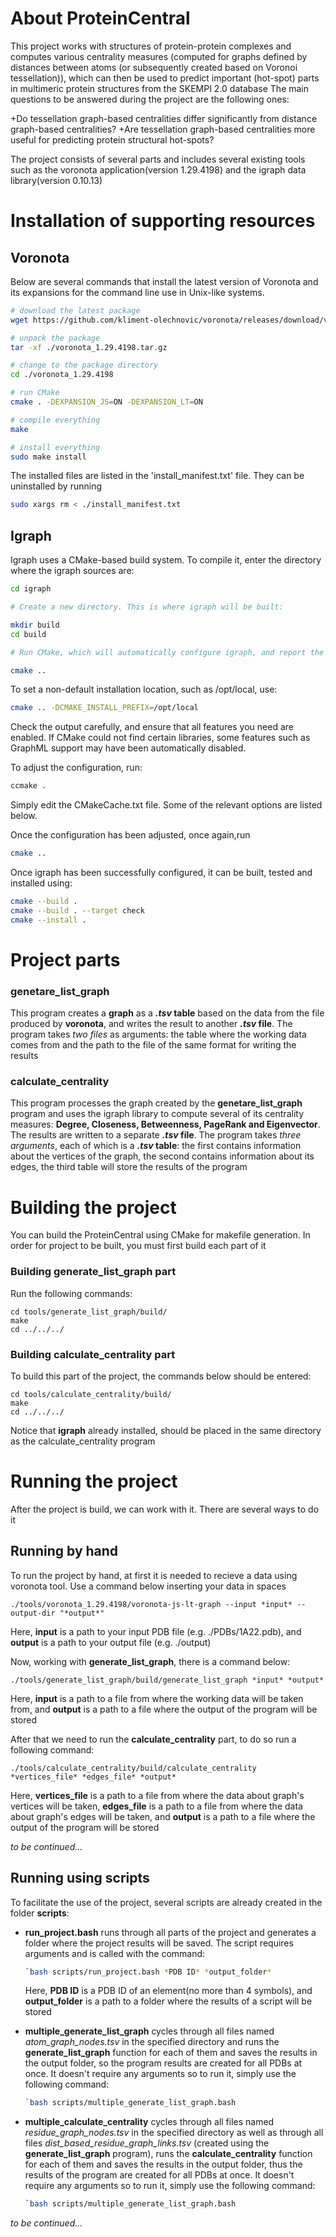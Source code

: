 # About ProteinCentral
This project works with structures of protein-protein complexes and computes various centrality measures (computed for graphs defined by distances between atoms (or subsequently created based on Voronoi tessellation)), which can then be used to predict important (hot-spot) parts in multimeric protein structures from the SKEMPI 2.0 database
The main questions to be answered during the project are the following ones:

+Do tessellation graph-based centralities differ significantly from distance graph-based centralities?
+Are tessellation graph-based centralities more useful for predicting protein structural hot-spots?

The project consists of several parts and includes several existing tools such as the voronota application(version 1.29.4198) and the igraph data library(version 0.10.13)

# Installation of supporting resources
## Voronota

Below are several commands that install the latest version of Voronota and its expansions for the command line use in Unix-like systems.

```bash
# download the latest package
wget https://github.com/kliment-olechnovic/voronota/releases/download/v1.29.4198/voronota_1.29.4198.tar.gz

# unpack the package
tar -xf ./voronota_1.29.4198.tar.gz

# change to the package directory
cd ./voronota_1.29.4198

# run CMake
cmake . -DEXPANSION_JS=ON -DEXPANSION_LT=ON

# compile everything
make

# install everything
sudo make install
```

The installed files are listed in the 'install_manifest.txt' file.
They can be uninstalled by running

```bash
sudo xargs rm < ./install_manifest.txt
```

## Igraph
Igraph uses a CMake-based build system. To compile it, enter the directory where the igraph sources are:

```bash
cd igraph

# Create a new directory. This is where igraph will be built:

mkdir build
cd build

# Run CMake, which will automatically configure igraph, and report the configuration:

cmake ..
```
To set a non-default installation location, such as /opt/local, use:

```bash
cmake .. -DCMAKE_INSTALL_PREFIX=/opt/local
```
Check the output carefully, and ensure that all features you need are enabled. If CMake could not find certain libraries, some features such as GraphML support may have been automatically disabled.

To adjust the configuration, run:
```bash 
ccmake . 
```

Simply edit the CMakeCache.txt file. Some of the relevant options are listed below.

Once the configuration has been adjusted, once again,run 
```bash
cmake ..
```

Once igraph has been successfully configured, it can be built, tested and installed using:
```bash
cmake --build .
cmake --build . --target check
cmake --install .
```

# Project parts
### genetare_list_graph
This program creates a **graph** as a **_.tsv_ table** based on the data from the file produced by **voronota**, and writes the result to another **_.tsv_ file**. The program takes *two files* as arguments: the table where the working data comes from and the path to the file of the same format for writing the results
### calculate_centrality
This program processes the graph created by the **genetare_list_graph** program and uses the igraph library to compute several of its centrality measures: **Degree, Closeness, Betweenness, PageRank and Eigenvector**. The results are written to a separate **_.tsv_ file**. The program takes *three arguments*, each of which is a **_.tsv_ table**: the first contains information about the vertices of the graph, the second contains information about its edges, the third table will store the results of the program


# Building the project
You can build the ProteinCentral using CMake for makefile generation. In order for project to be built, you must first build each part of it
### Building generate_list_graph part
Run the following commands:

    cd tools/generate_list_graph/build/
    make
    cd ../../../

### Building calculate_centrality part
To build this part of the project, the commands below should be entered:

    cd tools/calculate_centrality/build/
    make
    cd ../../../

Notice that **igraph** already installed, should be placed in the same directory as the calculate_centrality program
# Running the project
After the project is build, we can work with it. There are several ways to do it
## Running by hand
To run the project by hand, at first it is needed to recieve a data using voronota tool.
Use a command below inserting your data in spaces

    ./tools/voronota_1.29.4198/voronota-js-lt-graph --input *input* --output-dir "*output*"

Here, **input** is a path to your input PDB file (e.g. ./PDBs/1A22.pdb), and **output** is a path to your output file (e.g. ./output)

Now, working with **generate_list_graph**, there is a command below:

    ./tools/generate_list_graph/build/generate_list_graph *input* *output*

Here, **input** is a path to a file from where the working data will be taken from, and **output** is a path to a file where the output of the program will be stored

After that we need to run the **calculate_centrality** part, to do so run a following command:

    ./tools/calculate_centrality/build/calculate_centrality *vertices_file* *edges_file* *output*

Here, **vertices_file** is a path to a file from where the data about graph's vertices will be taken, **edges_file** is a path to a file from where the data about graph's edges will be taken, and **output** is a path to a file where the output of the program will be stored

*to be continued...*

## Running using scripts
To facilitate the use of the project, several scripts are already created in the folder **scripts**:

- **run_project.bash** runs through all parts of the project and generates a folder where the project results will be saved. The script requires arguments and is called with the command:

    ```bash
    `bash scripts/run_project.bash *PDB ID* *output_folder*
    ```
    Here, **PDB ID** is a PDB ID of an element(no more than 4 symbols), and **output_folder** is a path to a folder where the results of a script will be stored
- **multiple_generate_list_graph** cycles through all files named *atom_graph_nodes.tsv* in the specified directory and runs the **generate_list_graph** function for each of them and saves the results in the output folder, so the program results are created for all PDBs at once. It doesn't require any arguments so to run it, simply use the following command:

    ```bash
    `bash scripts/multiple_generate_list_graph.bash
    ```

- **multiple_calculate_centrality** cycles through all files named *residue_graph_nodes.tsv* in the specified directory as well as through all files *dist_based_residue_graph_links.tsv* (created using the **generate_list_graph** program), runs the **calculate_centrality** function for each of them and saves the results in the output folder, thus the results of the program are created for all PDBs at once. It doesn't require any arguments so to run it, simply use the following command:

    ```bash
    `bash scripts/multiple_generate_list_graph.bash
    ```

*to be continued...*
